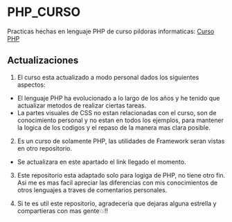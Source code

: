 # PHP_CURSO
Practicas hechas en lenguaje PHP de curso pildoras informaticas: [Curso PHP](https://www.pildorasinformaticas.es/course/php-mysql/)

## Actualizaciones

1. El curso esta actualizado a modo personal dados los siguientes aspectos:
- El lenguaje PHP ha evolucionado a lo largo de los años y he tenido que actualizar metodos de realizar ciertas tareas.
- La partes visuales de CSS no estan relacionadas con el curso, son de conocimiento personal y no estan en todos los ejemplos, para mantener la logica de los codigos y el repaso de la manera mas clara posible.

2. Es un curso de solamente PHP, las utilidades de Framework seran vistas en otro repositorio. 

- Se actualizara en este apartado el link llegado el momento.

3. Este repositorio esta adaptado solo para logiga de PHP, no tiene otro fin. Asi me es mas facil apreciar las diferencias con mis conocimientos de otros lenguajes a traves de comentarios personales.

4. Si te es util este repositorio, agradeceria que dejaras alguna estrella y compartieras con mas gente💥!!
